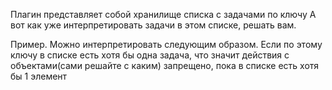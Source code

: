 Плагин представляет собой хранилище списка с задачами по ключу
А вот как уже интерпретировать задачи в этом списке, решать вам.

Пример. Можно интерпретировать следующим образом. Если по этому ключу в списке есть хотя бы одна задача, что значит действия с объектами(сами решайте с каким) запрещено, пока в списке есть хотя бы 1 элемент
